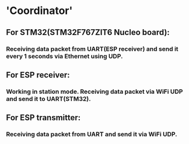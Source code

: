 # 'Coordinator'

## For STM32(STM32F767ZIT6 Nucleo board):
  ### Receiving data packet from UART(ESP receiver) and send it every 1 seconds via Ethernet using UDP.
## For ESP receiver:
  ### Working in station mode. Receiving data packet via WiFi UDP and send it to UART(STM32).
## For ESP transmitter:
  ### Receiving data packet from UART and send it via WiFi UDP. 
